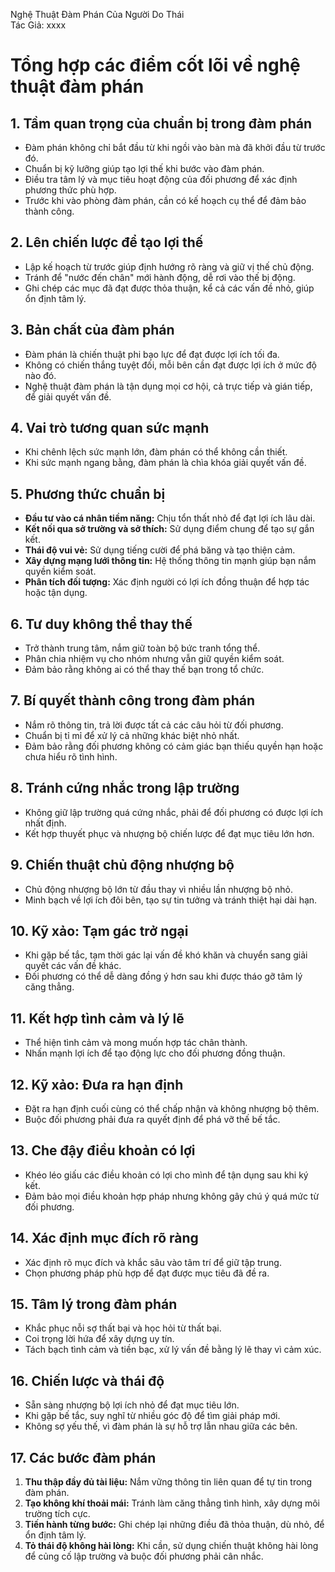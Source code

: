 Nghệ Thuật Đàm Phán Của Người Do Thái  
Tác Giả: xxxx
# Tổng hợp các điểm cốt lõi về nghệ thuật đàm phán

## 1. Tầm quan trọng của chuẩn bị trong đàm phán
- Đàm phán không chỉ bắt đầu từ khi ngồi vào bàn mà đã khởi đầu từ trước đó.
- Chuẩn bị kỹ lưỡng giúp tạo lợi thế khi bước vào đàm phán.
- Điều tra tâm lý và mục tiêu hoạt động của đối phương để xác định phương thức phù hợp.
- Trước khi vào phòng đàm phán, cần có kế hoạch cụ thể để đảm bảo thành công.

## 2. Lên chiến lược để tạo lợi thế
- Lập kế hoạch từ trước giúp định hướng rõ ràng và giữ vị thế chủ động.
- Tránh để "nước đến chân" mới hành động, dễ rơi vào thế bị động.
- Ghi chép các mục đã đạt được thỏa thuận, kể cả các vấn đề nhỏ, giúp ổn định tâm lý.

## 3. Bản chất của đàm phán
- Đàm phán là chiến thuật phi bạo lực để đạt được lợi ích tối đa.
- Không có chiến thắng tuyệt đối, mỗi bên cần đạt được lợi ích ở mức độ nào đó.
- Nghệ thuật đàm phán là tận dụng mọi cơ hội, cả trực tiếp và gián tiếp, để giải quyết vấn đề.

## 4. Vai trò tương quan sức mạnh
- Khi chênh lệch sức mạnh lớn, đàm phán có thể không cần thiết.
- Khi sức mạnh ngang bằng, đàm phán là chìa khóa giải quyết vấn đề.

## 5. Phương thức chuẩn bị
- **Đầu tư vào cá nhân tiềm năng:** Chịu tổn thất nhỏ để đạt lợi ích lâu dài.
- **Kết nối qua sở trường và sở thích:** Sử dụng điểm chung để tạo sự gắn kết.
- **Thái độ vui vẻ:** Sử dụng tiếng cười để phá băng và tạo thiện cảm.
- **Xây dựng mạng lưới thông tin:** Hệ thống thông tin mạnh giúp bạn nắm quyền kiểm soát.
- **Phân tích đối tượng:** Xác định người có lợi ích đồng thuận để hợp tác hoặc tận dụng.

## 6. Tư duy không thể thay thế
- Trở thành trung tâm, nắm giữ toàn bộ bức tranh tổng thể.
- Phân chia nhiệm vụ cho nhóm nhưng vẫn giữ quyền kiểm soát.
- Đảm bảo rằng không ai có thể thay thế bạn trong tổ chức.

## 7. Bí quyết thành công trong đàm phán
- Nắm rõ thông tin, trả lời được tất cả các câu hỏi từ đối phương.
- Chuẩn bị tỉ mỉ để xử lý cả những khác biệt nhỏ nhất.
- Đảm bảo rằng đối phương không có cảm giác bạn thiếu quyền hạn hoặc chưa hiểu rõ tình hình.

## 8. Tránh cứng nhắc trong lập trường
- Không giữ lập trường quá cứng nhắc, phải để đối phương có được lợi ích nhất định.
- Kết hợp thuyết phục và nhượng bộ chiến lược để đạt mục tiêu lớn hơn.

## 9. Chiến thuật chủ động nhượng bộ
- Chủ động nhượng bộ lớn từ đầu thay vì nhiều lần nhượng bộ nhỏ.
- Minh bạch về lợi ích đôi bên, tạo sự tin tưởng và tránh thiệt hại dài hạn.

## 10. Kỹ xảo: Tạm gác trở ngại
- Khi gặp bế tắc, tạm thời gác lại vấn đề khó khăn và chuyển sang giải quyết các vấn đề khác.
- Đối phương có thể dễ dàng đồng ý hơn sau khi được tháo gỡ tâm lý căng thẳng.

## 11. Kết hợp tình cảm và lý lẽ
- Thể hiện tình cảm và mong muốn hợp tác chân thành.
- Nhấn mạnh lợi ích để tạo động lực cho đối phương đồng thuận.

## 12. Kỹ xảo: Đưa ra hạn định
- Đặt ra hạn định cuối cùng có thể chấp nhận và không nhượng bộ thêm.
- Buộc đối phương phải đưa ra quyết định để phá vỡ thế bế tắc.

## 13. Che đậy điều khoản có lợi
- Khéo léo giấu các điều khoản có lợi cho mình để tận dụng sau khi ký kết.
- Đảm bảo mọi điều khoản hợp pháp nhưng không gây chú ý quá mức từ đối phương.

## 14. Xác định mục đích rõ ràng
- Xác định rõ mục đích và khắc sâu vào tâm trí để giữ tập trung.
- Chọn phương pháp phù hợp để đạt được mục tiêu đã đề ra.

## 15. Tâm lý trong đàm phán
- Khắc phục nỗi sợ thất bại và học hỏi từ thất bại.
- Coi trọng lời hứa để xây dựng uy tín.
- Tách bạch tình cảm và tiền bạc, xử lý vấn đề bằng lý lẽ thay vì cảm xúc.

## 16. Chiến lược và thái độ
- Sẵn sàng nhượng bộ lợi ích nhỏ để đạt mục tiêu lớn.
- Khi gặp bế tắc, suy nghĩ từ nhiều góc độ để tìm giải pháp mới.
- Không sợ yếu thế, vì đàm phán là sự hỗ trợ lẫn nhau giữa các bên.

## 17. Các bước đàm phán
1. **Thu thập đầy đủ tài liệu:** Nắm vững thông tin liên quan để tự tin trong đàm phán.
2. **Tạo không khí thoải mái:** Tránh làm căng thẳng tình hình, xây dựng môi trường tích cực.
3. **Tiến hành từng bước:** Ghi chép lại những điều đã thỏa thuận, dù nhỏ, để ổn định tâm lý.
4. **Tỏ thái độ không hài lòng:** Khi cần, sử dụng chiến thuật không hài lòng để củng cố lập trường và buộc đối phương phải cân nhắc.

